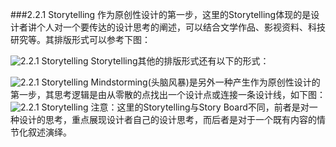 ###2.2.1 Storytelling
作为原创性设计的第一步，这里的Storytelling体现的是设计者讲个人对一个要传达的设计思考的阐述，可以结合文学作品、影视资料、科技研究等。其排版形式可以参考下图：





![2.2.1 Storytelling](http://kitpic.makebi.net/ixd/2_1.jpg)
Storytelling其他的排版形式还有以下的形式：

![2.2.1 Storytelling](http://kitpic.makebi.net/ixd/2_4_2.jpg)
Mindstorming(头脑风暴)是另外一种产生作为原创性设计的第一步，其思考逻辑是由从零散的点找出一个设计点或连接一条设计线，如下图：
![2.2.1 Storytelling](http://kitpic.makebi.net/ixd/2_2.jpg)
注意：这里的Storytelling与Story Board不同，前者是对一种设计的思考，重点展现设计者自己的设计思考，而后者是对于一个既有内容的情节化叙述演绎。
